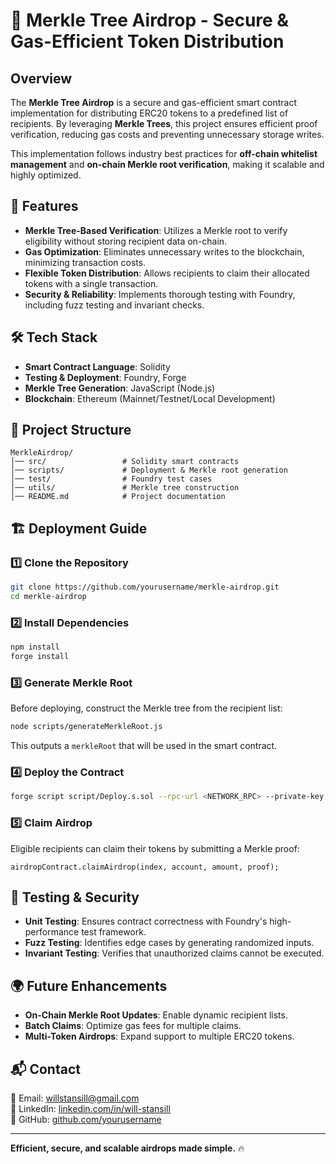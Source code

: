 # 🌳 Merkle Tree Airdrop - Secure & Gas-Efficient Token Distribution

## Overview
The **Merkle Tree Airdrop** is a secure and gas-efficient smart contract implementation for distributing ERC20 tokens to a predefined list of recipients. By leveraging **Merkle Trees**, this project ensures efficient proof verification, reducing gas costs and preventing unnecessary storage writes. 

This implementation follows industry best practices for **off-chain whitelist management** and **on-chain Merkle root verification**, making it scalable and highly optimized.

## 🚀 Features
- **Merkle Tree-Based Verification**: Utilizes a Merkle root to verify eligibility without storing recipient data on-chain.
- **Gas Optimization**: Eliminates unnecessary writes to the blockchain, minimizing transaction costs.
- **Flexible Token Distribution**: Allows recipients to claim their allocated tokens with a single transaction.
- **Security & Reliability**: Implements thorough testing with Foundry, including fuzz testing and invariant checks.

## 🛠 Tech Stack
- **Smart Contract Language**: Solidity
- **Testing & Deployment**: Foundry, Forge
- **Merkle Tree Generation**: JavaScript (Node.js)
- **Blockchain**: Ethereum (Mainnet/Testnet/Local Development)

## 📂 Project Structure
```
MerkleAirdrop/
│── src/                 # Solidity smart contracts
│── scripts/             # Deployment & Merkle root generation
│── test/                # Foundry test cases
│── utils/               # Merkle tree construction
│── README.md            # Project documentation
```

## 🏗 Deployment Guide
### **1️⃣ Clone the Repository**
```bash
git clone https://github.com/yourusername/merkle-airdrop.git
cd merkle-airdrop
```
### **2️⃣ Install Dependencies**
```bash
npm install
forge install
```
### **3️⃣ Generate Merkle Root**
Before deploying, construct the Merkle tree from the recipient list:
```bash
node scripts/generateMerkleRoot.js
```
This outputs a `merkleRoot` that will be used in the smart contract.

### **4️⃣ Deploy the Contract**
```bash
forge script script/Deploy.s.sol --rpc-url <NETWORK_RPC> --private-key <YOUR_PRIVATE_KEY> --broadcast
```

### **5️⃣ Claim Airdrop**
Eligible recipients can claim their tokens by submitting a Merkle proof:
```solidity
airdropContract.claimAirdrop(index, account, amount, proof);
```

## 🔬 Testing & Security
- **Unit Testing**: Ensures contract correctness with Foundry's high-performance test framework.
- **Fuzz Testing**: Identifies edge cases by generating randomized inputs.
- **Invariant Testing**: Verifies that unauthorized claims cannot be executed.

## 🌍 Future Enhancements
- **On-Chain Merkle Root Updates**: Enable dynamic recipient lists.
- **Batch Claims**: Optimize gas fees for multiple claims.
- **Multi-Token Airdrops**: Expand support to multiple ERC20 tokens.

## 📬 Contact
📧 Email: willstansill@gmail.com  
💼 LinkedIn: [linkedin.com/in/will-stansill](https://linkedin.com/in/will-stansill)  
🐙 GitHub: [github.com/yourusername](https://github.com/yourusername)  

---
**Efficient, secure, and scalable airdrops made simple.** 🔥
